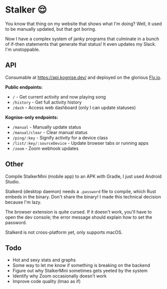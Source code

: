 # Stalker 😌

You know that thing on my website that shows what I'm doing? Well, it used to be manually updated, but that got boring.

Now I have a complex system of janky programs that culminate in a bunch of if-then statements that generate that status! It even updates my Slack. I'm unstoppable.

## API

Consumable at <https://api.kognise.dev/> and deployed on the glorious [Fly.io](https://fly.io/).

**Public endpoints:**

- `/` - Get current activity and now playing song
- `/history` - Get full activity history
- `/dash` - Access web dashboard (only I can update statuses)

**Kognise-only endpoints:**

- `/manual` - Manually update status
- `/manual/clear` - Clear manual status
- `/ping/:key` - Signify activity for a device class
- `/list/:key/:sourceDevice` - Update browser tabs or running apps
- `/zoom` - Zoom webhook updates

## Other

Compile StalkerMini (mobile app) to an APK with Gradle, I just used Android Studio.

Stalkerd (desktop daemon) needs a `.password` file to compile, which Rust embeds in the binary. Don't share the binary! I made this technical decision because I'm lazy.

The browser extension is quite cursed. If it doesn't work, you'll have to open the dev console; the error message should explain how to set the password.

Stalkerd is not cross-platform yet, only supports macOS.

## Todo

- Hot and sexy stats and graphs
- Some way to let me know if something is breaking on the backend
- Figure out why StalkerMini sometimes gets yeeted by the system
- Identify why Zoom occasionally doesn't work
- Improve code quality (lmao as if)
